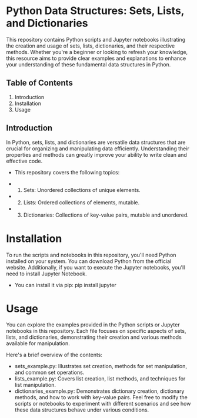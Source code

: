 # Python Data Structures: Sets, Lists, and Dictionaries
This repository contains Python scripts and Jupyter notebooks illustrating the creation and usage of sets, lists, dictionaries, and their respective methods.
Whether you're a beginner or looking to refresh your knowledge, this resource aims to provide clear examples and explanations to enhance your understanding of these fundamental data structures in Python.<br>

## Table of Contents
1. Introduction
2. Installation
3. Usage<br>
## Introduction
In Python, sets, lists, and dictionaries are versatile data structures that are crucial for organizing and manipulating data efficiently. 
Understanding their properties and methods can greatly improve your ability to write clean and effective code.

* This repository covers the following topics:

- 1. Sets: Unordered collections of unique elements.
- 2. Lists: Ordered collections of elements, mutable.
- 3. Dictionaries: Collections of key-value pairs, mutable and unordered.<br>

# Installation
To run the scripts and notebooks in this repository, you'll need Python installed on your system. 
You can download Python from the official website.
Additionally, if you want to execute the Jupyter notebooks, you'll need to install Jupyter Notebook. 
* You can install it via pip: pip install jupyter


# Usage
You can explore the examples provided in the Python scripts or Jupyter notebooks in this repository. Each file focuses on specific aspects of sets, lists, and dictionaries, demonstrating their creation and various methods available for manipulation.

Here's a brief overview of the contents:

- sets_example.py: Illustrates set creation, methods for set manipulation, and common set operations.
- lists_example.py: Covers list creation, list methods, and techniques for list manipulation.
- dictionaries_example.py: Demonstrates dictionary creation, dictionary methods, and how to work with key-value pairs.
Feel free to modify the scripts or notebooks to experiment with different scenarios and see how these data structures behave under various conditions.
